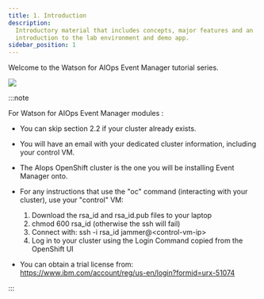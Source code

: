 ```yaml
---
title: 1. Introduction
description:
  Introductory material that includes concepts, major features and an
  introduction to the lab environment and demo app.
sidebar_position: 1
---
```


Welcome to the Watson for AIOps Event Manager tutorial series.

![](images/Intro.png)

:::note

For Watson for AIOps Event Manager modules :

- You can skip section 2.2 if your cluster already exists.
- You will have an email with your dedicated cluster information, including your
  control VM.
- The AIops OpenShift cluster is the one you will be installing Event Manager
  onto.

- For any instructions that use the "oc" command (interacting with your
  cluster), use your "control" VM:

  1.  Download the rsa_id and rsa_id.pub files to your laptop
  2.  chmod 600 rsa_id (otherwise the ssh will fail)
  3.  Connect with: ssh -i rsa_id jammer@<control-vm-ip\>
  4.  Log in to your cluster using the Login Command copied from the OpenShift
      UI

- You can obtain a trial license from:
  https://www.ibm.com/account/reg/us-en/login?formid=urx-51074

:::
